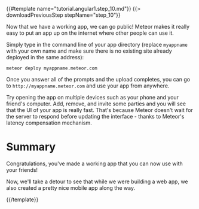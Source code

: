 {{#template name="tutorial.angular1.step_10.md"}}
{{> downloadPreviousStep stepName="step_10"}}

Now that we have a working app, we can go public!
Meteor makes it really easy to put an app up on the internet where other people can use it.

Simply type in the command line of your app directory
(replace `myappname` with your own name and make sure there is no existing site already deployed in the same address):

    meteor deploy myappname.meteor.com

Once you answer all of the prompts and the upload completes, you can go to `http://myappname.meteor.com` and use your app from anywhere.

Try opening the app on multiple devices such as your phone and your friend's computer.
Add, remove, and invite some parties and you will see that the UI of your app is really fast.
That's because Meteor doesn't wait for the server to respond before updating the interface - thanks to Meteor's latency compensation mechanism.

# Summary

Congratulations, you've made a working app that you can now use with your friends!

Now, we'll take a detour to see that while we were building a web app, we also created a pretty nice mobile app along the way.

{{/template}}

